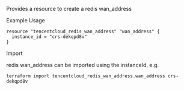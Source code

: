 Provides a resource to create a redis wan_address

Example Usage

```hcl
resource "tencentcloud_redis_wan_address" "wan_address" {
  instance_id = "crs-dekqpd8v"
}
```

Import

redis wan_address can be imported using the instanceId, e.g.

```
terraform import tencentcloud_redis_wan_address.wan_address crs-dekqpd8v
```